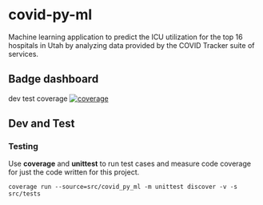 # covid-py-ml

Machine learning application to predict the ICU utilization for the top 16 hospitals in Utah by analyzing data provided by the COVID Tracker suite of services.

## Badge dashboard
dev test coverage 
[![coverage](https://git.swilsycloud.com/covid_tracker/apps/covid-py-ml/badges/dev/coverage.svg)](https://git.swilsycloud.com/covid_tracker/apps/covid-py-ml/badges/dev)

## Dev and Test

### Testing

Use __coverage__ and __unittest__ to run test cases and measure code coverage for just the code written for this project.  

`coverage run --source=src/covid_py_ml -m unittest discover -v -s src/tests`